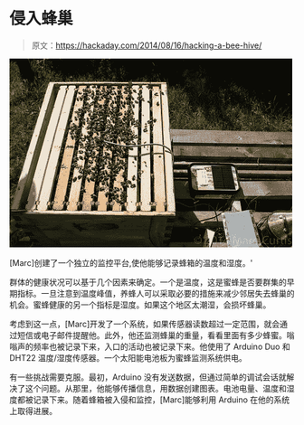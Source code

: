 # 侵入蜂巢

> 原文：<https://hackaday.com/2014/08/16/hacking-a-bee-hive/>

![tumblr_inline_na763mgS0N1rnwm9n](img/39ec074680cb92d0524bcaf2a7bd6eae.png)

[Marc]创建了一个独立的监控平台,使他能够记录蜂箱的温度和湿度。'

群体的健康状况可以基于几个因素来确定。一个是温度，这是蜜蜂是否要群集的早期指标。一旦注意到温度峰值，养蜂人可以采取必要的措施来减少邻居失去蜂巢的机会。蜜蜂健康的另一个指标是湿度。如果这个地区太潮湿，会损坏蜂巢。

考虑到这一点，[Marc]开发了一个系统，如果传感器读数超过一定范围，就会通过短信或电子邮件提醒他。此外，他还监测蜂巢的重量，看看里面有多少蜂蜜。嗡嗡声的频率也被记录下来，入口的活动也被记录下来。他使用了 Arduino Duo 和 DHT22 温度/湿度传感器。一个太阳能电池板为蜜蜂监测系统供电。

有一些挑战需要克服。最初，Arduino 没有发送数据，但通过简单的调试会话就解决了这个问题。从那里，他能够传播信息，用数据创建图表。电池电量、温度和湿度都被记录下来。随着蜂箱被入侵和监控，[Marc]能够利用 Arduino 在他的系统上取得进展。